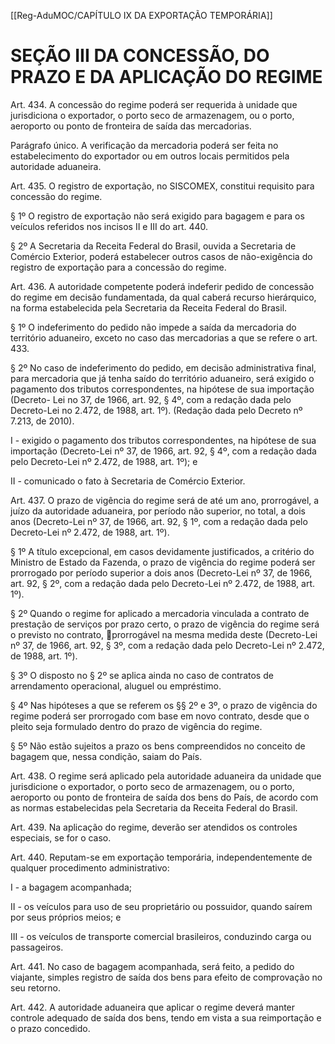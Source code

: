 [[Reg-AduMOC/CAPÍTULO IX DA EXPORTAÇÃO TEMPORÁRIA]]

# SEÇÃO III DA CONCESSÃO, DO PRAZO E DA APLICAÇÃO DO REGIME

Art. 434. A concessão do regime poderá ser requerida à
unidade que jurisdiciona o exportador, o porto seco de
armazenagem, ou o porto, aeroporto ou ponto de fronteira
de saída das mercadorias.

Parágrafo único. A verificação da mercadoria poderá ser feita
no estabelecimento do exportador ou em outros locais
permitidos pela autoridade aduaneira.

Art. 435. O registro de exportação, no SISCOMEX, constitui
requisito para concessão do regime.

§ 1º O registro de exportação não será exigido para bagagem
e para os veículos referidos nos incisos II e III do art. 440.

§ 2º A Secretaria da Receita Federal do Brasil, ouvida a
Secretaria de Comércio Exterior, poderá estabelecer outros
casos de não-exigência do registro de exportação para a
concessão do regime.

Art. 436. A autoridade competente poderá indeferir pedido
de concessão do regime em decisão fundamentada, da qual
caberá recurso hierárquico, na forma estabelecida pela
Secretaria da Receita Federal do Brasil.

§ 1º O indeferimento do pedido não impede a saída da
mercadoria do território aduaneiro, exceto no caso das
mercadorias a que se refere o art. 433.

§ 2º No caso de indeferimento do pedido, em decisão
administrativa final, para mercadoria que já tenha saído do
território aduaneiro, será exigido o pagamento dos tributos
correspondentes, na hipótese de sua importação (Decreto-
Lei no 37, de 1966, art. 92, § 4º, com a redação dada pelo
Decreto-Lei no 2.472, de 1988, art. 1º). (Redação dada pelo
Decreto nº 7.213, de 2010).

I - exigido o pagamento dos tributos correspondentes, na
hipótese de sua importação (Decreto-Lei nº 37, de 1966, art.
92, § 4º, com a redação dada pelo Decreto-Lei nº 2.472, de
1988, art. 1º); e

II - comunicado o fato à Secretaria de Comércio Exterior.

Art. 437. O prazo de vigência do regime será de até um ano,
prorrogável, a juízo da autoridade aduaneira, por período
não superior, no total, a dois anos (Decreto-Lei nº 37, de
1966, art. 92, § 1º, com a redação dada pelo Decreto-Lei nº
2.472, de 1988, art. 1º).

§ 1º A título excepcional, em casos devidamente justificados,
a critério do Ministro de Estado da Fazenda, o prazo de
vigência do regime poderá ser prorrogado por período
superior a dois anos (Decreto-Lei nº 37, de 1966, art. 92, §
2º, com a redação dada pelo Decreto-Lei nº 2.472, de 1988,
art. 1º).

§ 2º Quando o regime for aplicado a mercadoria vinculada a
contrato de prestação de serviços por prazo certo, o prazo
de vigência do regime será o previsto no contrato,
prorrogável na mesma medida deste (Decreto-Lei nº 37, de
1966, art. 92, § 3º, com a redação dada pelo Decreto-Lei nº
2.472, de 1988, art. 1º).

§ 3º O disposto no § 2º se aplica ainda no caso de contratos
de arrendamento operacional, aluguel ou empréstimo.

§ 4º Nas hipóteses a que se referem os §§ 2º e 3º, o prazo de
vigência do regime poderá ser prorrogado com base em
novo contrato, desde que o pleito seja formulado dentro do
prazo de vigência do regime.

§ 5º Não estão sujeitos a prazo os bens compreendidos no
conceito de bagagem que, nessa condição, saiam do País.

Art. 438. O regime será aplicado pela autoridade aduaneira
da unidade que jurisdicione o exportador, o porto seco de
armazenagem, ou o porto, aeroporto ou ponto de fronteira
de saída dos bens do País, de acordo com as normas
estabelecidas pela Secretaria da Receita Federal do Brasil.

Art. 439. Na aplicação do regime, deverão ser atendidos os
controles especiais, se for o caso.

Art. 440. Reputam-se em exportação temporária,
independentemente de qualquer procedimento
administrativo:

I - a bagagem acompanhada;

II - os veículos para uso de seu proprietário ou possuidor,
quando saírem por seus próprios meios; e

III - os veículos de transporte comercial brasileiros,
conduzindo carga ou passageiros.

Art. 441. No caso de bagagem acompanhada, será feito, a
pedido do viajante, simples registro de saída dos bens para
efeito de comprovação no seu retorno.

Art. 442. A autoridade aduaneira que aplicar o regime deverá
manter controle adequado de saída dos bens, tendo em vista
a sua reimportação e o prazo concedido.
